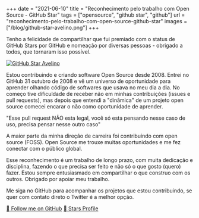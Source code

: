 +++
date = "2021-06-10"
title = "Reconhecimento pelo trabalho com Open Source - GitHub Star"
tags = ["opensource", "github star", "github"]
url = "reconhecimento-pelo-trabalho-com-open-source-github-star"
images = ["/blog/github-star-avelino.png"]
+++

Tenho a felicidade de compartilhar que fui premiado com o status de GitHub Stars por GitHub e nomeação por diversas pessoas - obrigado a todos, que tornaram isso possível.

[![GitHub Star Avelino](/blog/github-star-avelino.png#center)](https://stars.github.com/profiles/avelino/)

Estou contribuindo e criando software Open Source desde 2008. Entrei no GitHub 31 outubro de 2008 e vê um universo de oportunidade para aprender olhando código de softwares que usava no meu dia a dia. No começo tive dificuldade de receber não em minhas contribuições (issues e pull requests), mas depois que entendi a "dinâmica" de um projeto open source comecei encarar o não como oportunidade de aprender.

"Esse pull request NÃO esta legal, você só esta pensando nesse caso de uso, precisa pensar nesse outro caso"

A maior parte da minha direção de carreira foi contribuindo com open source (FOSS). Open Source me trouxe muitas oportunidades e me fez conectar com o público global.

Esse reconhecimento é um trabalho de longo prazo, com muita dedicação e disciplina, fazendo o que precisa ser feito e não só o que gosto (quero) fazer. Estou sempre entusiasmado em compartilhar o que construo com os outros. Obrigado por apoiar meu trabalho.

Me siga no GitHub para acompanhar os projetos que estou contribuindo, se quer com contato direto o Twitter é a melhor opção.

[👐 Follow me on GitHub](https://github.com/avelino)
[🌟 Stars Profile](https://stars.github.com/profiles/avelino/)
